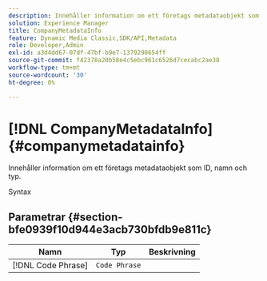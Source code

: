 ```yaml
---
description: Innehåller information om ett företags metadataobjekt som ID, namn och typ.
solution: Experience Manager
title: CompanyMetadataInfo
feature: Dynamic Media Classic,SDK/API,Metadata
role: Developer,Admin
exl-id: a3d4dd67-07df-47bf-b9e7-1379290654ff
source-git-commit: f42378a20b58e4c5ebc961c6526d7cecabc2ae38
workflow-type: tm+mt
source-wordcount: '30'
ht-degree: 0%

---
```


# [!DNL CompanyMetadataInfo]{#companymetadatainfo}

Innehåller information om ett företags metadataobjekt som ID, namn och typ.

Syntax

## Parametrar {#section-bfe0939f10d944e3acb730bfdb9e811c}

| Namn | Typ | Beskrivning |
|---|---|---|
| [!DNL Code Phrase] | `Code Phrase` | |

